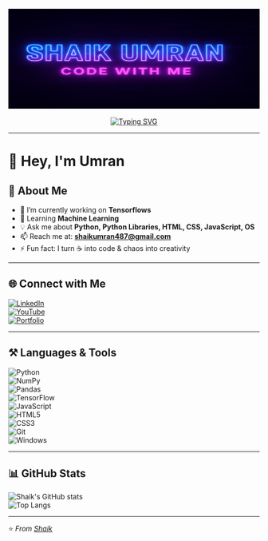 <p align="center">
  <img src="./Banner.png" width="600" height="200" alt="My Awesome Banner Resized" />
</p>

<p align="center">
  <a href="https://git.io/typing-svg">
    <img src="https://readme-typing-svg.herokuapp.com?color=00FF00&center=true&vCenter=true&width=500&lines=Code+%7C+Create+%7C+Conquer;Tech+Explorer+%7C+AI+Engineer;Always+Learning+Something+New!" alt="Typing SVG" />
  </a>
</p>

---

# 👋 Hey, I'm Umran  

## 🌱 About Me  
- 🔭 I’m currently working on **Tensorflows**  
- 🌱 Learning **Machine Learning**  
- 💡 Ask me about **Python, Python Libraries, HTML, CSS, JavaScript, OS**  
- 📫 Reach me at: **shaikumran487@gmail.com**  
- ⚡ Fun fact: I turn ☕ into code & chaos into creativity  

---

## 🌐 Connect with Me  
[![LinkedIn](https://img.shields.io/badge/LinkedIn-blue?logo=linkedin&logoColor=white)](https://linkedin.com/in/shaik-umran-2729bb359)   
[![YouTube](https://img.shields.io/badge/YouTube-red?logo=youtube&logoColor=white)](https://youtube.com/@shaikumran3581)  
[![Portfolio](https://img.shields.io/badge/Portfolio-000000?logo=About.me&logoColor=white)](https://bento.me/umran7)  

---

## ⚒️ Languages & Tools  
![Python](https://img.shields.io/badge/Python-3776AB?logo=python&logoColor=white)  
![NumPy](https://img.shields.io/badge/NumPy-013243?logo=numpy&logoColor=white)  
![Pandas](https://img.shields.io/badge/Pandas-150458?logo=pandas&logoColor=white)  
![TensorFlow](https://img.shields.io/badge/TensorFlow-FF6F00?logo=tensorflow&logoColor=white)  
![JavaScript](https://img.shields.io/badge/JavaScript-323330?logo=javascript&logoColor=F7DF1E)  
![HTML5](https://img.shields.io/badge/HTML5-E34F26?logo=html5&logoColor=white)  
![CSS3](https://img.shields.io/badge/CSS3-1572B6?logo=css3&logoColor=white)  
![Git](https://img.shields.io/badge/Git-F05032?logo=git&logoColor=white)  
![Windows](https://img.shields.io/badge/Windows-0078D6?logo=windows&logoColor=white)  

---

## 📊 GitHub Stats  
![Shaik's GitHub stats](https://github-readme-stats.vercel.app/api?username=umran666&show_icons=true&theme=radical)  
![Top Langs](https://github-readme-stats.vercel.app/api/top-langs/?username=umran666&layout=compact&theme=radical)  

---

⭐️ *From [Shaik](https://github.com/umran666)*  

